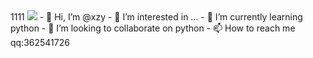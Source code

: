 <head>
         <style type="text/css">
           body {
                  background-image: url('https://i.niupic.com/images/2021/11/06/9FO4.jpg') no-repeat center center fixed;
                  -webkit-background-size: cover;
		-o-background-size: cover;                
		background-size: cover;
                }
          </style>
</head>
<body>
</body>
1111
<img src="https://i.niupic.com/images/2021/11/06/9FO4.jpg
" />
- 👋 Hi, I’m @xzy
- 👀 I’m interested in ...
- 🌱 I’m currently learning python
- 💞️ I’m looking to collaborate on python
- 📫 How to reach me qq:362541726


